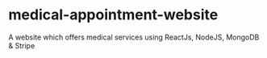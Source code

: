 # medical-appointment-website
A website which offers medical services using ReactJs, NodeJS, MongoDB & Stripe
